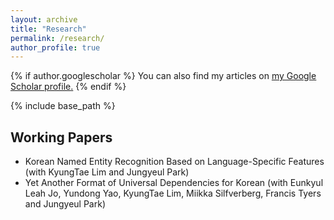 ```yaml
---
layout: archive
title: "Research"
permalink: /research/
author_profile: true
---
```


{% if author.googlescholar %}
  You can also find my articles on <u><a href="{{author.googlescholar}}">my Google Scholar profile</a>.</u>
{% endif %}

{% include base_path %}

## Working Papers

* Korean Named Entity Recognition Based on Language-Specific Features (with KyungTae Lim and Jungyeul Park) 
* Yet Another Format of Universal Dependencies for Korean (with Eunkyul Leah Jo, Yundong Yao, KyungTae Lim, Miikka Silfverberg, Francis Tyers and Jungyeul Park)

<!--
{% for post in site.publications reversed %}
  {% include archive-single.html %}
{% endfor %}
-->
